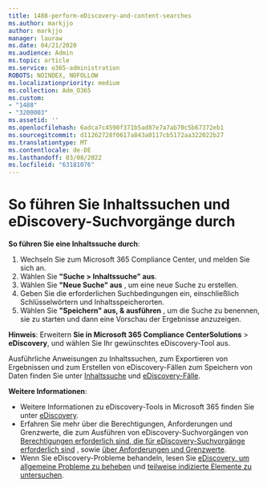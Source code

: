 ```yaml
---
title: 1488-perform-eDiscovery-and-content-searches
ms.author: markjjo
author: markjjo
manager: lauraw
ms.date: 04/21/2020
ms.audience: Admin
ms.topic: article
ms.service: o365-administration
ROBOTS: NOINDEX, NOFOLLOW
ms.localizationpriority: medium
ms.collection: Adm_O365
ms.custom:
- "1488"
- "3200003"
ms.assetid: ''
ms.openlocfilehash: 6adca7c4590f371b5ad87e7a7ab70c5b67372eb1
ms.sourcegitcommit: d11262728f0617a843a0117cb5172aa322022b27
ms.translationtype: MT
ms.contentlocale: de-DE
ms.lasthandoff: 03/08/2022
ms.locfileid: "63181076"
---
```

# <a name="how-to-perform-content-searches-and-ediscovery-searches"></a>So führen Sie Inhaltssuchen und eDiscovery-Suchvorgänge durch

**So führen Sie eine Inhaltssuche durch**:

1. Wechseln Sie zum Microsoft 365 Compliance Center, und melden Sie sich an.
2. Wählen Sie **"Suche > Inhaltssuche" aus**.
3. Wählen Sie **"Neue Suche" aus** , um eine neue Suche zu erstellen.
4. Geben Sie die erforderlichen Suchbedingungen ein, einschließlich Schlüsselwörtern und Inhaltsspeicherorten.
5. Wählen Sie **"Speichern" aus, & ausführen** , um die Suche zu benennen, sie zu starten und dann eine Vorschau der Ergebnisse anzuzeigen.

**Hinweis**: Erweitern **Sie in Microsoft 365 Compliance** **CenterSolutions** >  **eDiscovery**, und wählen Sie Ihr gewünschtes eDiscovery-Tool aus.

Ausführliche Anweisungen zu Inhaltssuchen, zum Exportieren von Ergebnissen und zum Erstellen von eDiscovery-Fällen zum Speichern von Daten finden Sie unter [Inhaltssuche](https://docs.microsoft.com/microsoft-365/compliance/content-search) und [eDiscovery-Fälle](https://docs.microsoft.com/microsoft-365/compliance/ediscovery-cases).

**Weitere Informationen**:

- Weitere Informationen zu eDiscovery-Tools in Microsoft 365 finden Sie unter [eDiscovery](https://docs.microsoft.com/microsoft-365/compliance/ediscovery).
- Erfahren Sie mehr über die Berechtigungen, Anforderungen und Grenzwerte, die zum Ausführen von eDiscovery-Suchvorgängen von [Berechtigungen erforderlich sind, die für eDiscovery-Suchvorgänge erforderlich sind](https://docs.microsoft.com/microsoft-365/compliance/assign-ediscovery-permissions) , sowie [über Anforderungen und Grenzwerte](https://docs.microsoft.com/microsoft-365/compliance/limits-for-content-search).
- Wenn Sie eDiscovery-Probleme behandeln, lesen Sie [eDiscovery, um allgemeine Probleme zu beheben](https://docs.microsoft.com/microsoft-365/compliance/ediscovery-troubleshooting-common-issues) und [teilweise indizierte Elemente zu untersuchen](https://docs.microsoft.com/microsoft-365/compliance/investigating-partially-indexed-items-in-ediscovery).
